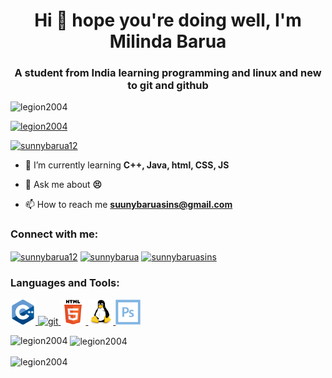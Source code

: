 <h1 align="center">Hi 👋 hope you're doing well, I'm Milinda Barua</h1>
<h3 align="center">A student from India learning programming and linux and new to git and github</h3>

<p align="left"> <img src="https://komarev.com/ghpvc/?username=legion2004&label=Profile%20views&color=0e75b6&style=flat" alt="legion2004" /> </p>

<p align="left"> <a href="https://github.com/ryo-ma/github-profile-trophy"><img src="https://github-profile-trophy.vercel.app/?username=legion2004" alt="legion2004" /></a> </p>

<p align="left"> <a href="https://twitter.com/sunnybarua12" target="blank"><img src="https://img.shields.io/twitter/follow/sunnybarua12?logo=twitter&style=for-the-badge" alt="sunnybarua12" /></a> </p>

- 🌱 I’m currently learning **C++, Java, html, CSS, JS**

- 💬 Ask me about **😣**

- 📫 How to reach me **suunybaruasins@gmail.com**

<h3 align="left">Connect with me:</h3>
<p align="left">
<a href="https://twitter.com/sunnybarua12" target="blank"><img align="center" src="https://raw.githubusercontent.com/rahuldkjain/github-profile-readme-generator/master/src/images/icons/Social/twitter.svg" alt="sunnybarua12" height="30" width="40" /></a>
<a href="https://m.facebook.com/100028167932783/" target="blank"><img align="center" src="https://raw.githubusercontent.com/rahuldkjain/github-profile-readme-generator/master/src/images/icons/Social/facebook.svg" alt="sunnybarua" height="30" width="40" /></a>
<a href="https://www.hackerrank.com/sunnybaruasins" target="blank"><img align="center" src="https://raw.githubusercontent.com/rahuldkjain/github-profile-readme-generator/master/src/images/icons/Social/hackerrank.svg" alt="sunnybaruasins" height="30" width="40" /></a>
</p>

<h3 align="left">Languages and Tools:</h3>
<p align="left"> <a href="https://www.w3schools.com/cpp/" target="_blank" rel="noreferrer"> <img src="https://raw.githubusercontent.com/devicons/devicon/master/icons/cplusplus/cplusplus-original.svg" alt="cplusplus" width="40" height="40"/> </a> <a href="https://git-scm.com/" target="_blank" rel="noreferrer"> <img src="https://www.vectorlogo.zone/logos/git-scm/git-scm-icon.svg" alt="git" width="40" height="40"/> </a> <a href="https://www.w3.org/html/" target="_blank" rel="noreferrer"> <img src="https://raw.githubusercontent.com/devicons/devicon/master/icons/html5/html5-original-wordmark.svg" alt="html5" width="40" height="40"/> </a> <a href="https://www.linux.org/" target="_blank" rel="noreferrer"> <img src="https://raw.githubusercontent.com/devicons/devicon/master/icons/linux/linux-original.svg" alt="linux" width="40" height="40"/> </a> <a href="https://www.photoshop.com/en" target="_blank" rel="noreferrer"> <img src="https://raw.githubusercontent.com/devicons/devicon/master/icons/photoshop/photoshop-line.svg" alt="photoshop" width="40" height="40"/> </a> </p>

<p><img align="left" src="https://github-readme-stats.vercel.app/api/top-langs?username=legion2004&show_icons=true&locale=en&layout=compact" alt="legion2004" /></p>

<p>&nbsp;<img align="center" src="https://github-readme-stats.vercel.app/api?username=legion2004&show_icons=true&locale=en" alt="legion2004" /></p>

<p><img align="center" src="https://github-readme-streak-stats.herokuapp.com/?user=legion2004&" alt="legion2004" /></p>

